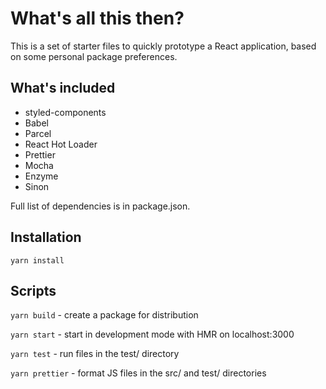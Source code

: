 # What's all this then?

This is a set of starter files to quickly prototype a React application, based on some personal package preferences.

## What's included

- styled-components
- Babel
- Parcel
- React Hot Loader
- Prettier
- Mocha
- Enzyme
- Sinon

Full list of dependencies is in package.json.

## Installation

```yarn install```

## Scripts

```yarn build``` - create a package for distribution

```yarn start``` - start in development mode with HMR on localhost:3000

```yarn test``` - run files in the test/ directory

```yarn prettier``` - format JS files in the src/ and test/ directories
